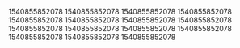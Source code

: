1540855852078
1540855852078
1540855852078
1540855852078
1540855852078
1540855852078
1540855852078
1540855852078
1540855852078
1540855852078
1540855852078
1540855852078
1540855852078
1540855852078
1540855852078